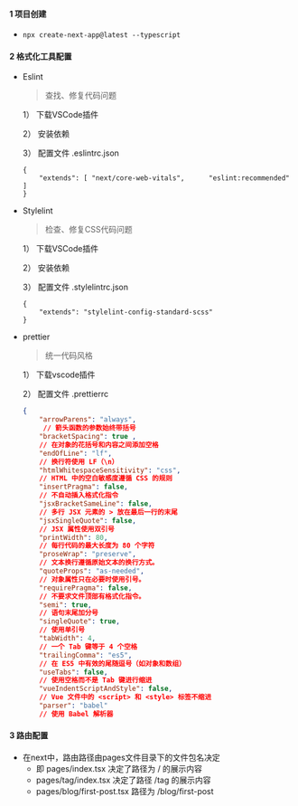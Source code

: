 #### 1 项目创建

- ```
  npx create-next-app@latest --typescript
  ```

#### 2 格式化工具配置

- Eslint

  > 查找、修复代码问题

  1） 下载VSCode插件

  2） 安装依赖

  3） 配置文件 .eslintrc.json

  ```
  {
      "extends": [ "next/core-web-vitals", 		"eslint:recommended" ]
  }
  ```

- Stylelint

  > 检查、修复CSS代码问题

  1） 下载VSCode插件

  2） 安装依赖

  3） 配置文件 .stylelintrc.json

  ```
  {
      "extends": "stylelint-config-standard-scss"
  }
  ```

- prettier

  > 统一代码风格

  1） 下载vscode插件

  2） 配置文件 .prettierrc

  ```json
  {
      "arrowParens": "always",
       // 箭头函数的参数始终带括号
      "bracketSpacing": true ,
      // 在对象的花括号和内容之间添加空格
      "endOfLine": "lf",
      // 换行符使用 LF（\n）
      "htmlWhitespaceSensitivity": "css",
      // HTML 中的空白敏感度遵循 CSS 的规则
      "insertPragma": false,
      // 不自动插入格式化指令
      "jsxBracketSameLine": false,
      // 多行 JSX 元素的 > 放在最后一行的末尾
      "jsxSingleQuote": false,
      // JSX 属性使用双引号
      "printWidth": 80,
      // 每行代码的最大长度为 80 个字符
      "proseWrap": "preserve",
      // 文本换行遵循原始文本的换行方式。
      "quoteProps": "as-needed",
      // 对象属性只在必要时使用引号。
      "requirePragma": false,
      // 不要求文件顶部有格式化指令。
      "semi": true,
      // 语句末尾加分号
      "singleQuote": true,
      // 使用单引号
      "tabWidth": 4,
      // 一个 Tab 键等于 4 个空格
      "trailingComma": "es5",
      // 在 ES5 中有效的尾随逗号（如对象和数组）
      "useTabs": false,
      // 使用空格而不是 Tab 键进行缩进
      "vueIndentScriptAndStyle": false,
      // Vue 文件中的 <script> 和 <style> 标签不缩进
      "parser": "babel"
      // 使用 Babel 解析器
  ```



#### 3 路由配置

- 在next中，路由路径由pages文件目录下的文件包名决定
  - 即 pages/index.tsx  决定了路径为 / 的展示内容
  - pages/tag/index.tsx 决定了路径 /tag 的展示内容
  - pages/blog/first-post.tsx 路径为 /blog/first-post

